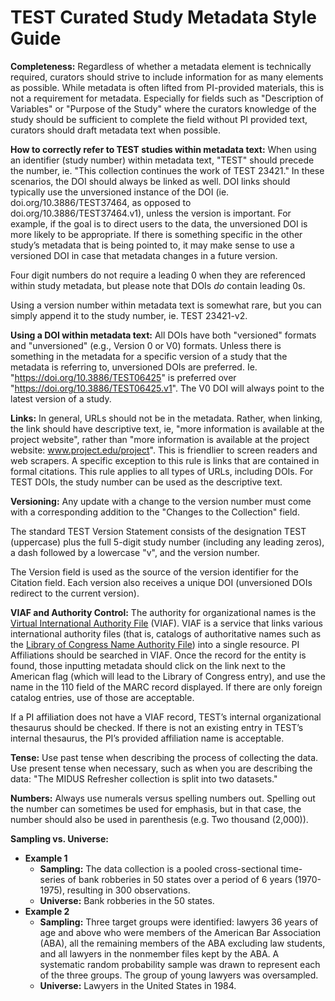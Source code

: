 # TEST Curated Study Metadata Style Guide

**Completeness:** Regardless of whether a metadata element is technically required, curators should strive to include information for as many elements as possible. While metadata is often lifted from PI-provided materials, this is not a requirement for metadata. Especially for fields such as "Description of Variables" or "Purpose of the Study" where the curators knowledge of the study should be sufficient to complete the field without PI provided text, curators should draft metadata text when possible.

**How to correctly refer to TEST studies within metadata text:** When using an identifier (study number) within metadata text, "TEST" should precede the number, ie. "This collection continues the work of TEST 23421." In these scenarios, the DOI should always be linked as well. DOI links should typically use the unversioned instance of the DOI (ie. doi.org/10.3886/TEST37464, as opposed to doi.org/10.3886/TEST37464.v1), unless the version is important. For example, if the goal is to direct users to the data, the unversioned DOI is more likely to be appropriate. If there is something specific in the other study’s metadata that is being pointed to, it may make sense to use a versioned DOI in case that metadata changes in a future version.

Four digit numbers do not require a leading 0 when they are referenced within study metadata, but please note that DOIs *do* contain leading 0s.

Using a version number within metadata text is somewhat rare, but you can simply append it to the study number, ie. TEST 23421-v2.

**Using a DOI within metadata text:** All DOIs have both "versioned" formats and "unversioned" (e.g., Version 0 or V0) formats. Unless there is something in the metadata for a specific version of a study that the metadata is referring to, unversioned DOIs are preferred. Ie. "https://doi.org/10.3886/TEST06425" is preferred over "https://doi.org/10.3886/TEST06425.v1". The V0 DOI will always point to the latest version of a study.

**Links:** In general, URLs should not be in the metadata. Rather, when linking, the link should have descriptive text, ie, "more information is available at the project website", rather than "more information is available at the project website: www.project.edu/project". This is friendlier to screen readers and web scrapers. A specific exception to this rule is links that are contained in formal citations. This rule applies to all types of URLs, including DOIs. For TEST DOIs, the study number can be used as the descriptive text.

**Versioning:** Any update with a change to the version number must come with a corresponding addition to the "Changes to the Collection" field.

The standard TEST Version Statement consists of the designation TEST (uppercase) plus the full 5-digit study number (including any leading zeros), a dash followed by a lowercase "v", and the version number.

The Version field is used as the source of the version identifier for the Citation field. Each version also receives a unique DOI (unversioned DOIs redirect to the current version). 

**VIAF and Authority Control:** The authority for organizational names is the [Virtual International Authority File](https://viaf.org/) (VIAF). VIAF is a service that links various international authority files (that is, catalogs of authoritative names such as the [Library of Congress Name Authority File](https://authorities.loc.gov/)) into a single resource. PI Affiliations should be searched in VIAF. Once the record for the entity is found, those inputting metadata should click on the link next to the American flag (which will lead to the Library of Congress entry), and use the name in the 110 field of the MARC record displayed. If there are only foreign catalog entries, use of those are acceptable. 

If a PI affiliation does not have a VIAF record, TEST’s internal organizational thesaurus should be checked. If there is not an existing entry in TEST’s internal thesaurus, the PI’s provided affiliation name is acceptable.

**Tense:** Use past tense when describing the process of collecting the data.  Use present tense when necessary, such as when you are describing the data: "The MIDUS Refresher collection is split into two datasets."

**Numbers:** Always use numerals versus spelling numbers out. Spelling out the number can sometimes be used for emphasis, but in that case, the number should also be used in parenthesis (e.g. Two thousand (2,000)).

**Sampling vs. Universe:**
- **Example 1**
  - **Sampling:** The data collection is a pooled cross-sectional time-series of bank robberies in 50 states over a period of 6 years (1970-1975), resulting in 300 observations.  
  - **Universe:** Bank robberies in the 50 states.
- **Example 2**
  - **Sampling:** Three target groups were identified: lawyers 36 years of age and above who were members of the American Bar Association (ABA), all the remaining members of the ABA excluding law students, and all lawyers in the nonmember files kept by the ABA. A systematic random probability sample was drawn to represent each of the three groups. The group of young lawyers was oversampled. 
  - **Universe:** Lawyers in the United States in 1984. 